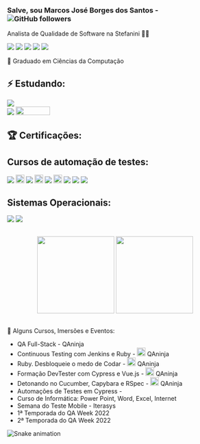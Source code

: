 ### Salve, sou Marcos José Borges dos Santos   -  ![GitHub followers](https://img.shields.io/github/followers/marcosjsantos?style=social)
Analista de Qualidade de Software na Stefanini 🐞💼


<div> 
 <a href="https://www.linkedin.com/in/marcos-jos%C3%A9-borges-dos-santos-6a7b4a8/" target="_blank"><img src="https://img.shields.io/badge/-LinkedIn-%230077B5?style=for-the-badge&logo=linkedin&logoColor=white" target="_blank"></a> 
 <a href="https://discord.gg/marcosjsantos#9748" target="_blank"><img src="https://img.shields.io/badge/Discord-7289DA?style=for-the-badge&logo=discord&logoColor=white" target="_blank"></a>
 <a href="https://t.me/marcosjbsantos" target="_blank"><img src="https://img.shields.io/badge/Telegram-2CA5E0?style=for-the-badge&logo=telegram&logoColor=white" target="_blank"></a>
  <a href="https://www.instagram.com/marcossantosmjs/" target="_blank"><img src="https://img.shields.io/badge/-Instagram-%23E4405F?style=for-the-badge&logo=instagram&logoColor=white" target="_blank"></a>
  <a href = "mailto:marcosjsantosmjs@gmail.com"><img src="https://img.shields.io/badge/-Gmail-%23333?style=for-the-badge&logo=gmail&logoColor=white" target="_blank"></a> 
</div>


📜 Graduado em Ciências da Computação

## ⚡ Estudando:
<p>
<img src=https://img.shields.io/badge/-CTFL%20-%23525252.svg?style=flat%20> <br>
<img src=https://img.shields.io/badge/-Cypress%20-%23525252.svg?style=flat&logo=cypress&logoColor=red&> <img src=https://github.com/weareqacademy/cypress-discovery/blob/main/.github/logo-stiker.svg height="20" width="80"/>
</p>


## 🏆 Certificações:


## Cursos de automação de testes:

<p>
  <img src=https://img.shields.io/badge/-Cypress%20-%23525252.svg?style=flat&logo=cypress&logoColor=red&>
  <img src="http://doc.sikuli.org/_static/ide-icon-64.png" height="20" width="20"/>
  <img src=https://img.shields.io/badge/-Sikuli%20-%23525252.svg?style=flat&logo=sikuli&logoColor=red&>
  <img src="https://cdn.jsdelivr.net/gh/devicons/devicon/icons/ruby/ruby-plain.svg" height="20" width="20"/>
  <img src=https://img.shields.io/badge/-Ruby%20-%23525252.svg?style=flat&logo=sikuli&logoColor=red&>
  <img src="https://cdn.jsdelivr.net/gh/devicons/devicon/icons/cucumber/cucumber-plain.svg" height="20" width="20"/>
  <img src=https://img.shields.io/badge/-Cucumber%20-%23525252.svg?style=flat&logo=sikuli&logoColor=red&>
  <img src=https://img.shields.io/badge/Robot%20Framework%20-%23525252.svg?style=flat&logo=robot-framework&logoColor=white>
  <img src=https://img.shields.io/badge/-Selenium%20-%23525252.svg?style=flat&logo=selenium&logoColor=red&>

 </p>
 
 ## Sistemas Operacionais:

<p>
  <img src=https://img.shields.io/badge/-Linux%20-%23525252.svg?style=flat&logo=linux&logoColor=white&>
  <img src=https://img.shields.io/badge/-Windows%20-%23525252.svg?style=flat&logo=Windows&>
</p>
 
 ##
<div align="center">
  <a https://github.com/marcosjsantos/marcosjsantos">
  <img height="180em" src="https://github-readme-stats.vercel.app/api?username=marcosjsantos&show_icons=true&theme=tokyonight&include_all_commits=true&count_private=true"/>
  <img height="180em" src="https://github-readme-stats.vercel.app/api/top-langs/?username=marcosjsantos&layout=compact&langs_count=10&theme=dark"/>
</div> 

##
  
📝 Alguns Cursos, Imersões e Eventos:

- QA Full-Stack - QAninja
- Continuous Testing com Jenkins e Ruby - <img src=https://app-static-club.hotmart.com/meteor/images/favicon.ico height="20" width="20" /> QAninja
- Ruby. Desbloqueie o medo de Codar - <img src=https://app-static-club.hotmart.com/meteor/images/favicon.ico height="20" width="20" /> QAninja
- Formação DevTester com Cypress e Vue.js - <img src=https://app-static-club.hotmart.com/meteor/images/favicon.ico height="20" width="20" /> QAninja
- Detonando no Cucumber, Capybara e RSpec - <img src=https://app-static-club.hotmart.com/meteor/images/favicon.ico height="20" width="20" /> QAninja
- Automações de Testes em Cypress - <img src=https://github.com/weareqacademy/cypress-discovery/blob/main/.github/logo-stiker.svg height="15" width="80"/>
- Curso de Informática: Power Point, Word, Excel, Internet
- Semana do Teste Mobile - Iterasys
- 1ª Temporada do QA Week 2022
- 2ª Temporada do QA Week 2022

![Snake animation](https://github.com/marcosjsantos/marcosjsantos/blob/output/github-contribution-grid-snake.svg)

